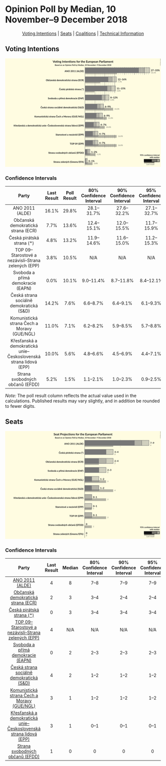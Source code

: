 # Opinion Poll by Median, 10 November–9 December 2018

<p align="center"><a href="#voting-intentions">Voting Intentions</a> | <a href="#seats">Seats</a> | <a href="#coalitions">Coalitions</a> | <a href="#technical-information">Technical Information</a></p>

## Voting Intentions

![Graph with voting intentions not yet produced](2018-12-09-Median.png "Voting Intentions")

### Confidence Intervals

| Party | Last Result | Poll Result | 80% Confidence Interval | 90% Confidence Interval | 95% Confidence Interval | 99% Confidence Interval |
|:-----:|:-----------:|:-----------:|:-----------------------:|:-----------------------:|:-----------------------:|:-----------------------:|
| ANO 2011 (ALDE) | 16.1% | 29.8% | 28.1–31.7% |27.6–32.2% |27.1–32.7% |26.3–33.6% |
| Občanská demokratická strana (ECR) | 7.7% | 13.6% | 12.4–15.1% |12.0–15.5% |11.7–15.9% |11.1–16.6% |
| Česká pirátská strana (*) | 4.8% | 13.2% | 11.9–14.6% |11.6–15.0% |11.2–15.3% |10.7–16.0% |
| TOP 09–Starostové a nezávislí–Strana zelených (EPP) | 3.8% | 10.5% | N/A |N/A |N/A |N/A |
| Svoboda a přímá demokracie (EAPN) | 0.0% | 10.1% | 9.0–11.4% |8.7–11.8% |8.4–12.1% |7.9–12.8% |
| Česká strana sociálně demokratická (S&D) | 14.2% | 7.6% | 6.6–8.7% |6.4–9.1% |6.1–9.3% |5.7–9.9% |
| Komunistická strana Čech a Moravy (GUE/NGL) | 11.0% | 7.1% | 6.2–8.2% |5.9–8.5% |5.7–8.8% |5.3–9.4% |
| Křesťanská a demokratická unie–Československá strana lidová (EPP) | 10.0% | 5.6% | 4.8–6.6% |4.5–6.9% |4.4–7.1% |4.0–7.7% |
| Strana svobodných občanů (EFDD) | 5.2% | 1.5% | 1.1–2.1% |1.0–2.3% |0.9–2.5% |0.8–2.8% |

*Note:* The poll result column reflects the actual value used in the calculations. Published results may vary slightly, and in addition be rounded to fewer digits.

## Seats

![Graph with seats not yet produced](2018-12-09-Median-seats.png "Seats")

### Confidence Intervals

| Party | Last Result | Median | 80% Confidence Interval | 90% Confidence Interval | 95% Confidence Interval | 99% Confidence Interval |
|:-----:|:-----------:|:------:|:-----------------------:|:-----------------------:|:-----------------------:|:-----------------------:|
| <a href="#ano-2011-(alde)">ANO 2011 (ALDE)</a> | 4 | 8 | 7–8 |7–9 |7–9 |7–9 |
| <a href="#občanská-demokratická-strana-(ecr)">Občanská demokratická strana (ECR)</a> | 2 | 3 | 3–4 |2–4 |2–4 |2–4 |
| <a href="#česká-pirátská-strana-(*)">Česká pirátská strana (*)</a> | 0 | 3 | 3–4 |3–4 |3–4 |2–4 |
| <a href="#top-09–starostové-a-nezávislí–strana-zelených-(epp)">TOP 09–Starostové a nezávislí–Strana zelených (EPP)</a> | 4 | N/A | N/A |N/A |N/A |N/A |
| <a href="#svoboda-a-přímá-demokracie-(eapn)">Svoboda a přímá demokracie (EAPN)</a> | 0 | 2 | 2–3 |2–3 |2–3 |2–3 |
| <a href="#česká-strana-sociálně-demokratická-(s&d)">Česká strana sociálně demokratická (S&D)</a> | 4 | 2 | 1–2 |1–2 |1–2 |1–2 |
| <a href="#komunistická-strana-čech-a-moravy-(gue/ngl)">Komunistická strana Čech a Moravy (GUE/NGL)</a> | 3 | 1 | 1–2 |1–2 |1–2 |1–2 |
| <a href="#křesťanská-a-demokratická-unie–československá-strana-lidová-(epp)">Křesťanská a demokratická unie–Československá strana lidová (EPP)</a> | 3 | 1 | 0–1 |0–1 |0–1 |0–2 |
| <a href="#strana-svobodných-občanů-(efdd)">Strana svobodných občanů (EFDD)</a> | 1 | 0 | 0 |0 |0 |0 |

